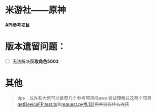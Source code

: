 # 米游社——原神
[**API参考项目**](https://github.com/UIGF-org/mihoyo-api-collect)

# 版本遗留问题：
- [ ] 无法解决获**取角色5003**

# 其他
> tips：或许有大佬可以推荐几个参考项目吗awa
> 尝试理解过这两个项目[getDeviceFP.test.ts](https://github.com/BTMuli/TGAssistant/blob/master/test/getDeviceFP.test.ts)和[request.py#L131](https://github.com/Genshin-bots/gsuid_core/blob/2aff12e8d3b74160dbcb4f4407b7b1f22d82f718/gsuid_core/utils/api/mys/request.py#L131)~~但并没有什么收获~~
